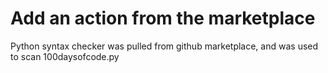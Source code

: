 # Add an action from the marketplace
Python syntax checker was pulled from github marketplace, and was used to scan 100daysofcode.py
